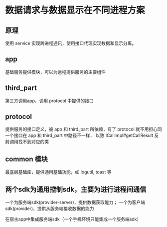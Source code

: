 # 数据请求与数据显示在不同进程方案

## 原理
使用 service 实现跨进程通讯，使用接口代理实现数据和显示分离。

## app
基础服务提供模块，可以为远程提供服务的主要组件



## third_part
第三方调用app，调用 protocol 中提供的接口

## protocol 
提供服务的接口定义，被 app 和 third_part 所依赖，有了 protocol 就不用担心同一个接口在 app 和 third_part 中路径不一样，
以致 ICallImpl#getCallResult 反射调用找不到对应的类

## common 模块
最底层基础库，提供通用基础功能，如 logutil, toast 等




## 两个sdk为通用控制sdk，主要为进行进程间通信
一个为服务端sdk(provider-server)，提供数据获取能力；
一个为客户端sdk(provider)，提供从服务端接收数据的能力


在宿主app中集成服务端sdk（一个手机环境只能集成一个服务端sdk）
























